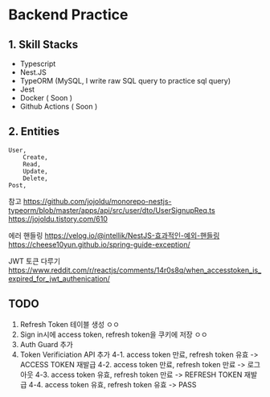 # Backend Practice

## 1. Skill Stacks

- Typescript
- Nest.JS
- TypeORM (MySQL, I write raw SQL query to practice sql query)
- Jest
- Docker ( Soon )
- Github Actions ( Soon )

## 2. Entities

    User,
        Create,
        Read,
        Update,
        Delete,
    Post,

참고
https://github.com/jojoldu/monorepo-nestjs-typeorm/blob/master/apps/api/src/user/dto/UserSignupReq.ts
https://jojoldu.tistory.com/610

에러 핸들링
https://velog.io/@intellik/NestJS-효과적인-예외-핸들링
https://cheese10yun.github.io/spring-guide-exception/

JWT 토큰 다루기
https://www.reddit.com/r/reactjs/comments/14r0s8q/when_accesstoken_is_expired_for_jwt_authenication/

## TODO

1. Refresh Token 테이블 생성 ㅇㅇ
2. Sign in시에 access token, refresh token을 쿠키에 저장 ㅇㅇ
3. Auth Guard 추가
4. Token Verificiation API 추가
   4-1. access token 만료, refresh token 유효 -> ACCESS TOKEN 재발급
   4-2. access token 만료, refresh token 만료 -> 로그아웃
   4-3. access token 유효, refresh token 만료 -> REFRESH TOKEN 재발급
   4-4. access token 유효, refresh token 유효 -> PASS
